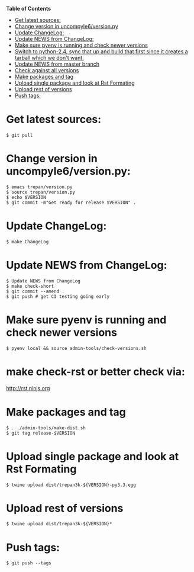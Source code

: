 <!-- markdown-toc start - Don't edit this section. Run M-x markdown-toc-refresh-toc -->
**Table of Contents**

- [Get latest sources:](#get-latest-sources)
- [Change version in uncompyle6/version.py](#change-version-in-uncompyle6versionpy)
- [Update ChangeLog:](#update-changelog)
- [Update NEWS from ChangeLog:](#update-news-from-changelog)
- [Make sure pyenv is running and check newer versions](#make-sure-pyenv-is-running-and-check-newer-versions)
- [Switch to python-2.4, sync that up and build that first since it creates a tarball which we don't want.](#switch-to-python-24-sync-that-up-and-build-that-first-since-it-creates-a-tarball-which-we-dont-want)
- [Update NEWS from master branch](#update-news-from-master-branch)
- [Check against all versions](#check-against-all-versions)
- [Make packages and tag](#make-packages-and-tag)
- [Upload single package and look at Rst Formating](#upload-single-package-and-look-at-rst-formating)
- [Upload rest of versions](#upload-rest-of-versions)
- [Push tags:](#push-tags)

<!-- markdown-toc end -->
# Get latest sources:

    $ git pull

# Change version in uncompyle6/version.py:

	$ emacs trepan/version.py
    $ source trepan/version.py
    $ echo $VERSION
    $ git commit -m"Get ready for release $VERSION" .

# Update ChangeLog:

    $ make ChangeLog

#  Update NEWS from ChangeLog:

    $ Update NEWS from ChangeLog
    $ make check-short
    $ git commit --amend .
    $ git push # get CI testing going early

# Make sure pyenv is running and check newer versions

    $ pyenv local && source admin-tools/check-versions.sh


# make check-rst or better check via:
   http://rst.ninjs.org


# Make packages and tag

    $ . ./admin-tools/make-dist.sh
    $ git tag release-$VERSION

# Upload single package and look at Rst Formating

    $ twine upload dist/trepan3k-${VERSION}-py3.3.egg

# Upload rest of versions

    $ twine upload dist/trepan3k-${VERSION}*

# Push tags:

    $ git push --tags
